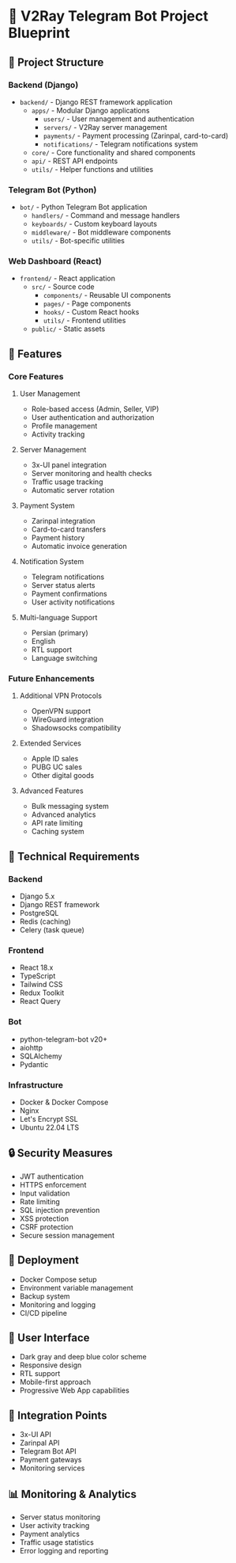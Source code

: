 # 🚀 V2Ray Telegram Bot Project Blueprint

## 📁 Project Structure

### Backend (Django)
- `backend/` - Django REST framework application
  - `apps/` - Modular Django applications
    - `users/` - User management and authentication
    - `servers/` - V2Ray server management
    - `payments/` - Payment processing (Zarinpal, card-to-card)
    - `notifications/` - Telegram notifications system
  - `core/` - Core functionality and shared components
  - `api/` - REST API endpoints
  - `utils/` - Helper functions and utilities

### Telegram Bot (Python)
- `bot/` - Python Telegram Bot application
  - `handlers/` - Command and message handlers
  - `keyboards/` - Custom keyboard layouts
  - `middleware/` - Bot middleware components
  - `utils/` - Bot-specific utilities

### Web Dashboard (React)
- `frontend/` - React application
  - `src/` - Source code
    - `components/` - Reusable UI components
    - `pages/` - Page components
    - `hooks/` - Custom React hooks
    - `utils/` - Frontend utilities
  - `public/` - Static assets

## 🎯 Features

### Core Features
1. User Management
   - Role-based access (Admin, Seller, VIP)
   - User authentication and authorization
   - Profile management
   - Activity tracking

2. Server Management
   - 3x-UI panel integration
   - Server monitoring and health checks
   - Traffic usage tracking
   - Automatic server rotation

3. Payment System
   - Zarinpal integration
   - Card-to-card transfers
   - Payment history
   - Automatic invoice generation

4. Notification System
   - Telegram notifications
   - Server status alerts
   - Payment confirmations
   - User activity notifications

5. Multi-language Support
   - Persian (primary)
   - English
   - RTL support
   - Language switching

### Future Enhancements
1. Additional VPN Protocols
   - OpenVPN support
   - WireGuard integration
   - Shadowsocks compatibility

2. Extended Services
   - Apple ID sales
   - PUBG UC sales
   - Other digital goods

3. Advanced Features
   - Bulk messaging system
   - Advanced analytics
   - API rate limiting
   - Caching system

## 🔧 Technical Requirements

### Backend
- Django 5.x
- Django REST framework
- PostgreSQL
- Redis (caching)
- Celery (task queue)

### Frontend
- React 18.x
- TypeScript
- Tailwind CSS
- Redux Toolkit
- React Query

### Bot
- python-telegram-bot v20+
- aiohttp
- SQLAlchemy
- Pydantic

### Infrastructure
- Docker & Docker Compose
- Nginx
- Let's Encrypt SSL
- Ubuntu 22.04 LTS

## 🔒 Security Measures
- JWT authentication
- HTTPS enforcement
- Input validation
- Rate limiting
- SQL injection prevention
- XSS protection
- CSRF protection
- Secure session management

## 🐳 Deployment
- Docker Compose setup
- Environment variable management
- Backup system
- Monitoring and logging
- CI/CD pipeline

## 📱 User Interface
- Dark gray and deep blue color scheme
- Responsive design
- RTL support
- Mobile-first approach
- Progressive Web App capabilities

## 🔄 Integration Points
- 3x-UI API
- Zarinpal API
- Telegram Bot API
- Payment gateways
- Monitoring services

## 📊 Monitoring & Analytics
- Server status monitoring
- User activity tracking
- Payment analytics
- Traffic usage statistics
- Error logging and reporting 